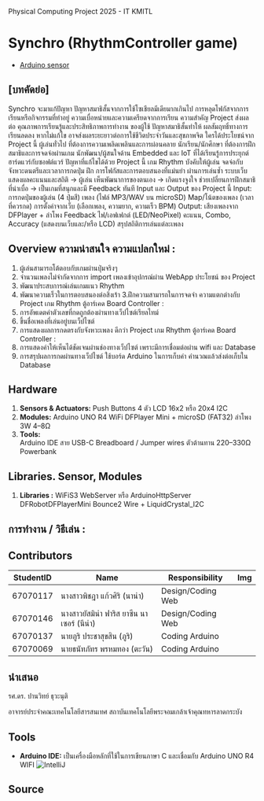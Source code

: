 Physical Computing Project 2025 - IT KMITL

# Synchro (RhythmController game)

[//]: # ([Contributors]&#40;#Contributors&#41;)

- [Arduino sensor](Link)

## [บทคัดย่อ]

Synchro จะมาแก้ปัญหา ปัญหาสมาธิสั้นจากการใช้โซเชียลมีเดียมากเกินไป การหลุดโฟกัสจากการเรียนหรือกิจกรรมที่ทำอยู่ ความเบื่อหน่ายและความเครียดจากการเรียน  ความสำคัญ Project ส่งผลต่อ คุณภาพการเรียนรู้และประสิทธิภาพการทำงาน ของผู้ใช้ ปัญหาสมาธิสั้นทำให้ ผลสัมฤทธิ์ทางการเรียนลดลง หากไม่แก้ไข อาจส่งผลระยะยาวต่อการใช้ชีวิตประจำวันและสุขภาพจิต  ใครได้ประโยชน์จาก Project นี้ ผู้เล่นทั่วไป ที่ต้องการความเพลิดเพลินและการผ่อนคลาย นักเรียน/นักศึกษา ที่ต้องการฝึกสมาธิและการจดจ่อผ่านเกม นักพัฒนา/ผู้สนใจด้าน Embedded และ IoT ที่ได้เรียนรู้การประยุกต์ฮาร์ดแวร์กับซอฟต์แวร์  ปัญหาที่แก้ไขได้ด้วย Project นี้ เกม Rhythm บังคับให้ผู้เล่น จดจ่อกับจังหวะดนตรีและเวลาการกดปุ่ม ฝึก การโฟกัสและการตอบสนองที่แม่นยำ ผ่านการเล่นซ้ำ ระบบเว็บแสดงผลคะแนนและสถิติ → ผู้เล่น เห็นพัฒนาการของตนเอง → เกิดแรงจูงใจ ช่วยเปลี่ยนการฝึกสมาธิที่น่าเบื่อ → เป็นเกมที่สนุกและมี Feedback ทันที  Input และ Output ของ Project นี้ Input: การกดปุ่มของผู้เล่น (4 ปุ่มสี) เพลง (ไฟล์ MP3/WAV บน microSD) Map/โน้ตของเพลง (เวลาที่ควรกด) การตั้งค่าจากเว็บ (เลือกเพลง, ความยาก, ความเร็ว BPM)  Output: เสียงเพลงจาก DFPlayer + ลำโพง Feedback ไฟ/เอฟเฟกต์ (LED/NeoPixel) คะแนน, Combo, Accuracy (แสดงบนเว็บและ/หรือ LCD) สรุปสถิติการเล่นแต่ละเพลง

## Overview ความน่าสนใจ ความแปลกใหม่ :
1. ผู้เล่นสามารถโต้ตอบกับเกมผ่านปุ่มจริงๆ
2. จำนวนเพลงไม่จำกัดจากการ import เพลงเข้าอุปกรณ์ผ่าน WebApp
ประโยชน์​ ของ Project
1. พัฒนาประสบการณ์เล่นเกมแนว Rhythm
2. พัฒนาความเร็วในการตอบสนองต่อสิ่งเร้า
3.ฝึกความสามารถในการจดจำ
ความแตกต่างกับ Project เกม Rhythm ตู้อาร์เคด Board Controller :
1. การอัพเดตค่าตัวเลขที่กดถูกต้องผ่านทางเว็ปไซต์เรียลไทม์
2. ขึ้นชื่อเพลงที่เล่นอยู่บนเว็ปไซต์
3. การแสดงผลการกดตรงกับจังหวะเพลง
ดีกว่า Project เกม Rhythm ตู้อาร์เคด Board Controller :
1. การแสดงค่าให้เห็นได้ชัดเจนผ่านช่องทางเว็ปไซต์ เพราะมีการเชื่อมต่อผ่าน wifi และ Database
2. การสรุปผลการกดผ่านทางเว็ปไซต์ ใช้บอร์ด Arduino ในการเก็บค่า คำนวณแล้วส่งต่อเก็บใน Database

## Hardware
1. **Sensors & Actuators:** 
    Push Buttons 4 ตัว 
    LCD 16x2 หรือ 20x4 I2C
2. **Modules:** 
    Arduino UNO R4 WiFi
    DFPlayer Mini + microSD (FAT32)
    ลำโพง 3W 4–8Ω
3. **Tools:**  
    Arduino IDE
    สาย USB-C
    Breadboard / Jumper wires
    ตัวต้านทาน 220–330Ω
    Powerbank
## Libraries. Sensor, Modules
1. **Libraries :** 
    WiFiS3
    WebServer หรือ ArduinoHttpServer
    DFRobotDFPlayerMini
    Bounce2
    Wire + LiquidCrystal_I2C

## การทำงาน / วิธีเล่น :

## Contributors

| StudentID       | Name                                  | Responsibility                      | Img                                                                             |
|----------|---------------------------------------|--------------------------------|---------------------------------------------------------------------------------|
| 67070117 | นางสาวพิชฎา แก้วศิริ (นาน่า)          | Design/Coding Web | |
| 67070146 | นางสาวยัสมิน่า ฟาริส ยาซีน นาเซอร์ (นีน่า) | Design/Coding Web | |
| 67070137 | นายภูริ ประชาสุขสิน  (ภูริ)          | Coding Arduino | |
| 67070069 | นายธนัทภัทร พรหมทอง (ตะวัน)        | Coding Arduino | |


## นำเสนอ

รศ.ดร. ปานวิทย์ ธุวะนุติ

อาจารย์ประจำคณะเทคโนโลยีสารสนเทศ สถาบันเทคโนโลยีพระจอมเกล้าเจ้าคุณทหารลาดกระบัง

## Tools

- **Arduino IDE:** เป็นเครื่องมือหลักที่ใช้ในการเขียนภาษา C และเชื่อมกับ Arduino UNO R4 WIFI
  ![IntelliJ]()

[//]: # (<img height="100" src="" title="IntelliJ" width="100"/>)

## Source

